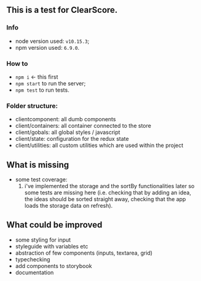 ## This is a test for ClearScore.

### Info
- node version used: `v10.15.3`;
- npm version used: `6.9.0`.

### How to
- `npm i` <- this first
- `npm start` to run the server;
- `npm test` to run tests.

### Folder structure:
- clientcomponent: all dumb components
- client/containers: all container connected to the store
- client/gobals: all global styles / javascript
- client/state: configuration for the redux state
- client/utilities: all custom utilities which are used within the project

## What is missing
- some test coverage:
  1. i've implemented the storage and the sortBy functionalities later so some tests are missing here (i.e. checking that by adding an idea, the ideas should be sorted straight away, checking that the app loads the storage data on refresh).

## What could be improved
- some styling for input
- styleguide with variables etc
- abstraction of few components (inputs, textarea, grid)
- typechecking
- add components to storybook
- documentation
